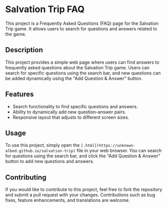 # Salvation Trip FAQ

This project is a Frequently Asked Questions (FAQ) page for the Salvation Trip game. It allows users to search for questions and answers related to the game.

## Description

This project provides a simple web page where users can find answers to frequently asked questions about the Salvation Trip game. Users can search for specific questions using the search bar, and new questions can be added dynamically using the "Add Question & Answer" button.

## Features

- Search functionality to find specific questions and answers.
- Ability to dynamically add new question-answer pairs.
- Responsive layout that adjusts to different screen sizes.

## Usage

To use this project, simply open the `[.html](https://unknown-albed.github.io/salvation-trip)` file in your web browser. You can search for questions using the search bar, and click the "Add Question & Answer" button to add new questions and answers.

## Contributing

If you would like to contribute to this project, feel free to fork the repository and submit a pull request with your changes. Contributions such as bug fixes, feature enhancements, and translations are welcome.
